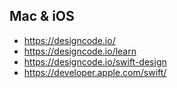 ## Mac & iOS
- <https://designcode.io/>
- <https://designcode.io/learn> 
- <https://designcode.io/swift-design>
- <https://developer.apple.com/swift/>




